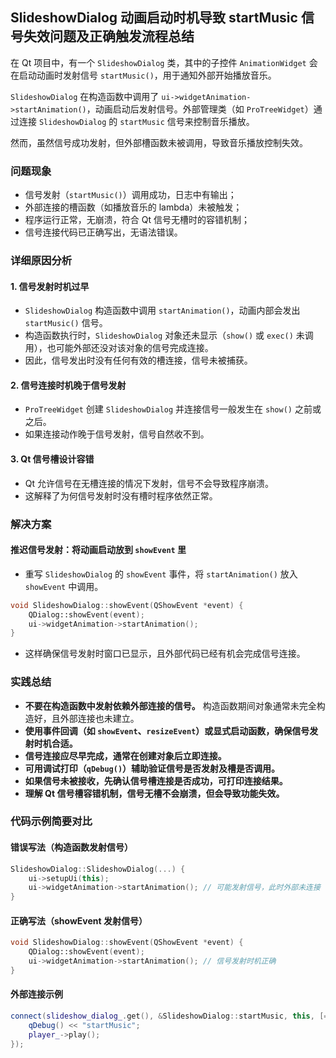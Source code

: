 ## SlideshowDialog 动画启动时机导致 startMusic **信号失效问题及正确触发流程总结**

在 Qt 项目中，有一个 `SlideshowDialog` 类，其中的子控件 `AnimationWidget` 会在启动动画时发射信号 `startMusic()`，用于通知外部开始播放音乐。

`SlideshowDialog` 在构造函数中调用了 `ui->widgetAnimation->startAnimation()`，动画启动后发射信号。外部管理类（如 `ProTreeWidget`）通过连接 `SlideshowDialog` 的 `startMusic` 信号来控制音乐播放。

然而，虽然信号成功发射，但外部槽函数未被调用，导致音乐播放控制失效。

### 问题现象

- 信号发射（`startMusic()`）调用成功，日志中有输出；
- 外部连接的槽函数（如播放音乐的 lambda）未被触发；
- 程序运行正常，无崩溃，符合 Qt 信号无槽时的容错机制；
- 信号连接代码已正确写出，无语法错误。

### 详细原因分析

#### 1. 信号发射时机过早

- `SlideshowDialog` 构造函数中调用 `startAnimation()`，动画内部会发出 `startMusic()` 信号。
- 构造函数执行时，`SlideshowDialog` 对象还未显示（`show()` 或 `exec()` 未调用），也可能外部还没对该对象的信号完成连接。
- 因此，信号发出时没有任何有效的槽连接，信号未被捕获。

#### 2. 信号连接时机晚于信号发射

- `ProTreeWidget` 创建 `SlideshowDialog` 并连接信号一般发生在 `show()` 之前或之后。
- 如果连接动作晚于信号发射，信号自然收不到。

#### 3. Qt 信号槽设计容错

- Qt 允许信号在无槽连接的情况下发射，信号不会导致程序崩溃。
- 这解释了为何信号发射时没有槽时程序依然正常。

### 解决方案

#### 推迟信号发射：将动画启动放到 `showEvent` 里

- 重写 `SlideshowDialog` 的 `showEvent` 事件，将 `startAnimation()` 放入 `showEvent` 中调用。

```cpp
void SlideshowDialog::showEvent(QShowEvent *event) {
    QDialog::showEvent(event);
    ui->widgetAnimation->startAnimation();
}
```

- 这样确保信号发射时窗口已显示，且外部代码已经有机会完成信号连接。

### 实践总结

- **不要在构造函数中发射依赖外部连接的信号。** 构造函数期间对象通常未完全构造好，且外部连接也未建立。
- **使用事件回调（如 `showEvent`、`resizeEvent`）或显式启动函数，确保信号发射时机合适。**
- **信号连接应尽早完成，通常在创建对象后立即连接。**
- **可用调试打印（`qDebug()`）辅助验证信号是否发射及槽是否调用。**
- **如果信号未被接收，先确认信号槽连接是否成功，可打印连接结果。**
- **理解 Qt 信号槽容错机制，信号无槽不会崩溃，但会导致功能失效。**

### 代码示例简要对比

#### 错误写法（构造函数发射信号）

```cpp
SlideshowDialog::SlideshowDialog(...) {
    ui->setupUi(this);
    ui->widgetAnimation->startAnimation(); // 可能发射信号，此时外部未连接
}
```

#### 正确写法（showEvent 发射信号）

```cpp
void SlideshowDialog::showEvent(QShowEvent *event) {
    QDialog::showEvent(event);
    ui->widgetAnimation->startAnimation(); // 信号发射时机正确
}
```

#### 外部连接示例

```cpp
connect(slideshow_dialog_.get(), &SlideshowDialog::startMusic, this, [=]() {
    qDebug() << "startMusic";
    player_->play();
});
```

